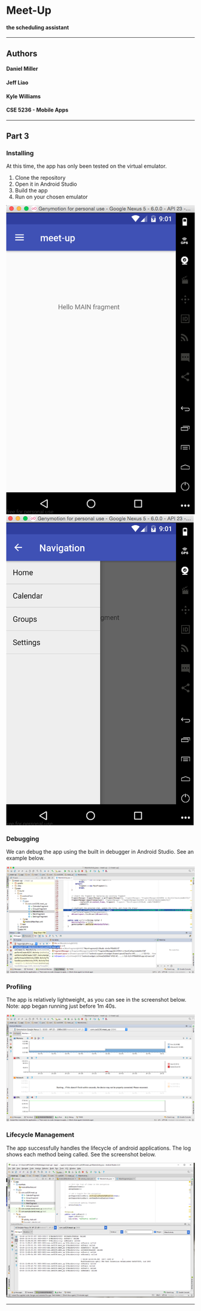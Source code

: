 # Meet-Up
#### the scheduling assistant

------
## Authors
#### Daniel Miller
#### Jeff Liao
#### Kyle Williams
#### CSE 5236 - Mobile Apps

------
## Part 3

### Installing
At this time, the app has only been tested on the virtual emulator.

1. Clone the repository
2. Open it in Android Studio
3. Build the app
4. Run on your chosen emulator

![Installing](/screenshots/app1.png)
![Installing](/screenshots/app2.png)

### Debugging
We can debug the app using the built in debugger in Android Studio. See an example below.

![Debugger](/screenshots/debugging.png)

### Profiling
The app is relatively lightweight, as you can see in the screenshot below. Note: app began running just before 1m 40s.

![Profiling](/screenshots/profiling.png)

### Lifecycle Management
The app successfully handles the lifecycle of android applications. The log shows each method being called. See the screenshot below.

![Lifecycle Log](/screenshots/logs.png)


------
